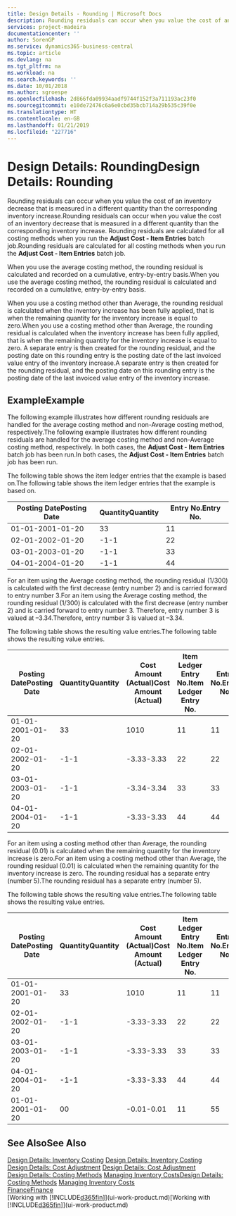 ```yaml
---
title: Design Details - Rounding | Microsoft Docs
description: Rounding residuals can occur when you value the cost of an inventory decrease that is measured in a different quantity than the corresponding inventory increase. Rounding residuals are calculated for all costing methods when you run the **Adjust Cost - Item Entries** batch job.
services: project-madeira
documentationcenter: ''
author: SorenGP
ms.service: dynamics365-business-central
ms.topic: article
ms.devlang: na
ms.tgt_pltfrm: na
ms.workload: na
ms.search.keywords: ''
ms.date: 10/01/2018
ms.author: sgroespe
ms.openlocfilehash: 2d866fda09934aadf9744f152f3a711193ac23f0
ms.sourcegitcommit: e10de72476c6a6e0cbd35bcb714a29b535c39f0e
ms.translationtype: HT
ms.contentlocale: en-GB
ms.lasthandoff: 01/21/2019
ms.locfileid: "227716"
---
```

# <a name="design-details-rounding"></a><span data-ttu-id="4517d-104">Design Details: Rounding</span><span class="sxs-lookup"><span data-stu-id="4517d-104">Design Details: Rounding</span></span>
<span data-ttu-id="4517d-105">Rounding residuals can occur when you value the cost of an inventory decrease that is measured in a different quantity than the corresponding inventory increase.</span><span class="sxs-lookup"><span data-stu-id="4517d-105">Rounding residuals can occur when you value the cost of an inventory decrease that is measured in a different quantity than the corresponding inventory increase.</span></span> <span data-ttu-id="4517d-106">Rounding residuals are calculated for all costing methods when you run the **Adjust Cost - Item Entries** batch job.</span><span class="sxs-lookup"><span data-stu-id="4517d-106">Rounding residuals are calculated for all costing methods when you run the **Adjust Cost - Item Entries** batch job.</span></span>  

 <span data-ttu-id="4517d-107">When you use the average costing method, the rounding residual is calculated and recorded on a cumulative, entry-by-entry basis.</span><span class="sxs-lookup"><span data-stu-id="4517d-107">When you use the average costing method, the rounding residual is calculated and recorded on a cumulative, entry-by-entry basis.</span></span>  

 <span data-ttu-id="4517d-108">When you use a costing method other than Average, the rounding residual is calculated when the inventory increase has been fully applied, that is when the remaining quantity for the inventory increase is equal to zero.</span><span class="sxs-lookup"><span data-stu-id="4517d-108">When you use a costing method other than Average, the rounding residual is calculated when the inventory increase has been fully applied, that is when the remaining quantity for the inventory increase is equal to zero.</span></span> <span data-ttu-id="4517d-109">A separate entry is then created for the rounding residual, and the posting date on this rounding entry is the posting date of the last invoiced value entry of the inventory increase.</span><span class="sxs-lookup"><span data-stu-id="4517d-109">A separate entry is then created for the rounding residual, and the posting date on this rounding entry is the posting date of the last invoiced value entry of the inventory increase.</span></span>  

## <a name="example"></a><span data-ttu-id="4517d-110">Example</span><span class="sxs-lookup"><span data-stu-id="4517d-110">Example</span></span>  
 <span data-ttu-id="4517d-111">The following example illustrates how different rounding residuals are handled for the average costing method and non-Average costing method, respectively.</span><span class="sxs-lookup"><span data-stu-id="4517d-111">The following example illustrates how different rounding residuals are handled for the average costing method and non-Average costing method, respectively.</span></span> <span data-ttu-id="4517d-112">In both cases, the **Adjust Cost - Item Entries** batch job has been run.</span><span class="sxs-lookup"><span data-stu-id="4517d-112">In both cases, the **Adjust Cost - Item Entries** batch job has been run.</span></span>  

 <span data-ttu-id="4517d-113">The following table shows the item ledger entries that the example is based on.</span><span class="sxs-lookup"><span data-stu-id="4517d-113">The following table shows the item ledger entries that the example is based on.</span></span>  

|<span data-ttu-id="4517d-114">Posting Date</span><span class="sxs-lookup"><span data-stu-id="4517d-114">Posting Date</span></span>|<span data-ttu-id="4517d-115">Quantity</span><span class="sxs-lookup"><span data-stu-id="4517d-115">Quantity</span></span>|<span data-ttu-id="4517d-116">Entry No.</span><span class="sxs-lookup"><span data-stu-id="4517d-116">Entry No.</span></span>|  
|------------------|--------------|---------------|  
|<span data-ttu-id="4517d-117">01-01-20</span><span class="sxs-lookup"><span data-stu-id="4517d-117">01-01-20</span></span>|<span data-ttu-id="4517d-118">3</span><span class="sxs-lookup"><span data-stu-id="4517d-118">3</span></span>|<span data-ttu-id="4517d-119">1</span><span class="sxs-lookup"><span data-stu-id="4517d-119">1</span></span>|  
|<span data-ttu-id="4517d-120">02-01-20</span><span class="sxs-lookup"><span data-stu-id="4517d-120">02-01-20</span></span>|<span data-ttu-id="4517d-121">-1</span><span class="sxs-lookup"><span data-stu-id="4517d-121">-1</span></span>|<span data-ttu-id="4517d-122">2</span><span class="sxs-lookup"><span data-stu-id="4517d-122">2</span></span>|  
|<span data-ttu-id="4517d-123">03-01-20</span><span class="sxs-lookup"><span data-stu-id="4517d-123">03-01-20</span></span>|<span data-ttu-id="4517d-124">-1</span><span class="sxs-lookup"><span data-stu-id="4517d-124">-1</span></span>|<span data-ttu-id="4517d-125">3</span><span class="sxs-lookup"><span data-stu-id="4517d-125">3</span></span>|  
|<span data-ttu-id="4517d-126">04-01-20</span><span class="sxs-lookup"><span data-stu-id="4517d-126">04-01-20</span></span>|<span data-ttu-id="4517d-127">-1</span><span class="sxs-lookup"><span data-stu-id="4517d-127">-1</span></span>|<span data-ttu-id="4517d-128">4</span><span class="sxs-lookup"><span data-stu-id="4517d-128">4</span></span>|  

 <span data-ttu-id="4517d-129">For an item using the Average costing method, the rounding residual (1/300) is calculated with the first decrease (entry number 2) and is carried forward to entry number 3.</span><span class="sxs-lookup"><span data-stu-id="4517d-129">For an item using the Average costing method, the rounding residual (1/300) is calculated with the first decrease (entry number 2) and is carried forward to entry number 3.</span></span> <span data-ttu-id="4517d-130">Therefore, entry number 3 is valued at –3.34.</span><span class="sxs-lookup"><span data-stu-id="4517d-130">Therefore, entry number 3 is valued at –3.34.</span></span>  

 <span data-ttu-id="4517d-131">The following table shows the resulting value entries.</span><span class="sxs-lookup"><span data-stu-id="4517d-131">The following table shows the resulting value entries.</span></span>  

|<span data-ttu-id="4517d-132">Posting Date</span><span class="sxs-lookup"><span data-stu-id="4517d-132">Posting Date</span></span>|<span data-ttu-id="4517d-133">Quantity</span><span class="sxs-lookup"><span data-stu-id="4517d-133">Quantity</span></span>|<span data-ttu-id="4517d-134">Cost Amount (Actual)</span><span class="sxs-lookup"><span data-stu-id="4517d-134">Cost Amount (Actual)</span></span>|<span data-ttu-id="4517d-135">Item Ledger Entry No.</span><span class="sxs-lookup"><span data-stu-id="4517d-135">Item Ledger Entry No.</span></span>|<span data-ttu-id="4517d-136">Entry No.</span><span class="sxs-lookup"><span data-stu-id="4517d-136">Entry No.</span></span>|  
|------------------|--------------|----------------------------|---------------------------|---------------|  
|<span data-ttu-id="4517d-137">01-01-20</span><span class="sxs-lookup"><span data-stu-id="4517d-137">01-01-20</span></span>|<span data-ttu-id="4517d-138">3</span><span class="sxs-lookup"><span data-stu-id="4517d-138">3</span></span>|<span data-ttu-id="4517d-139">10</span><span class="sxs-lookup"><span data-stu-id="4517d-139">10</span></span>|<span data-ttu-id="4517d-140">1</span><span class="sxs-lookup"><span data-stu-id="4517d-140">1</span></span>|<span data-ttu-id="4517d-141">1</span><span class="sxs-lookup"><span data-stu-id="4517d-141">1</span></span>|  
|<span data-ttu-id="4517d-142">02-01-20</span><span class="sxs-lookup"><span data-stu-id="4517d-142">02-01-20</span></span>|<span data-ttu-id="4517d-143">-1</span><span class="sxs-lookup"><span data-stu-id="4517d-143">-1</span></span>|<span data-ttu-id="4517d-144">-3.33</span><span class="sxs-lookup"><span data-stu-id="4517d-144">-3.33</span></span>|<span data-ttu-id="4517d-145">2</span><span class="sxs-lookup"><span data-stu-id="4517d-145">2</span></span>|<span data-ttu-id="4517d-146">2</span><span class="sxs-lookup"><span data-stu-id="4517d-146">2</span></span>|  
|<span data-ttu-id="4517d-147">03-01-20</span><span class="sxs-lookup"><span data-stu-id="4517d-147">03-01-20</span></span>|<span data-ttu-id="4517d-148">-1</span><span class="sxs-lookup"><span data-stu-id="4517d-148">-1</span></span>|<span data-ttu-id="4517d-149">-3.34</span><span class="sxs-lookup"><span data-stu-id="4517d-149">-3.34</span></span>|<span data-ttu-id="4517d-150">3</span><span class="sxs-lookup"><span data-stu-id="4517d-150">3</span></span>|<span data-ttu-id="4517d-151">3</span><span class="sxs-lookup"><span data-stu-id="4517d-151">3</span></span>|  
|<span data-ttu-id="4517d-152">04-01-20</span><span class="sxs-lookup"><span data-stu-id="4517d-152">04-01-20</span></span>|<span data-ttu-id="4517d-153">-1</span><span class="sxs-lookup"><span data-stu-id="4517d-153">-1</span></span>|<span data-ttu-id="4517d-154">-3.33</span><span class="sxs-lookup"><span data-stu-id="4517d-154">-3.33</span></span>|<span data-ttu-id="4517d-155">4</span><span class="sxs-lookup"><span data-stu-id="4517d-155">4</span></span>|<span data-ttu-id="4517d-156">4</span><span class="sxs-lookup"><span data-stu-id="4517d-156">4</span></span>|  

 <span data-ttu-id="4517d-157">For an item using a costing method other than Average, the rounding residual (0.01) is calculated when the remaining quantity for the inventory increase is zero.</span><span class="sxs-lookup"><span data-stu-id="4517d-157">For an item using a costing method other than Average, the rounding residual (0.01) is calculated when the remaining quantity for the inventory increase is zero.</span></span> <span data-ttu-id="4517d-158">The rounding residual has a separate entry (number 5).</span><span class="sxs-lookup"><span data-stu-id="4517d-158">The rounding residual has a separate entry (number 5).</span></span>  

 <span data-ttu-id="4517d-159">The following table shows the resulting value entries.</span><span class="sxs-lookup"><span data-stu-id="4517d-159">The following table shows the resulting value entries.</span></span>  

|<span data-ttu-id="4517d-160">Posting Date</span><span class="sxs-lookup"><span data-stu-id="4517d-160">Posting Date</span></span>|<span data-ttu-id="4517d-161">Quantity</span><span class="sxs-lookup"><span data-stu-id="4517d-161">Quantity</span></span>|<span data-ttu-id="4517d-162">Cost Amount (Actual)</span><span class="sxs-lookup"><span data-stu-id="4517d-162">Cost Amount (Actual)</span></span>|<span data-ttu-id="4517d-163">Item Ledger Entry No.</span><span class="sxs-lookup"><span data-stu-id="4517d-163">Item Ledger Entry No.</span></span>|<span data-ttu-id="4517d-164">Entry No.</span><span class="sxs-lookup"><span data-stu-id="4517d-164">Entry No.</span></span>|  
|------------------|--------------|----------------------------|---------------------------|---------------|  
|<span data-ttu-id="4517d-165">01-01-20</span><span class="sxs-lookup"><span data-stu-id="4517d-165">01-01-20</span></span>|<span data-ttu-id="4517d-166">3</span><span class="sxs-lookup"><span data-stu-id="4517d-166">3</span></span>|<span data-ttu-id="4517d-167">10</span><span class="sxs-lookup"><span data-stu-id="4517d-167">10</span></span>|<span data-ttu-id="4517d-168">1</span><span class="sxs-lookup"><span data-stu-id="4517d-168">1</span></span>|<span data-ttu-id="4517d-169">1</span><span class="sxs-lookup"><span data-stu-id="4517d-169">1</span></span>|  
|<span data-ttu-id="4517d-170">02-01-20</span><span class="sxs-lookup"><span data-stu-id="4517d-170">02-01-20</span></span>|<span data-ttu-id="4517d-171">-1</span><span class="sxs-lookup"><span data-stu-id="4517d-171">-1</span></span>|<span data-ttu-id="4517d-172">-3.33</span><span class="sxs-lookup"><span data-stu-id="4517d-172">-3.33</span></span>|<span data-ttu-id="4517d-173">2</span><span class="sxs-lookup"><span data-stu-id="4517d-173">2</span></span>|<span data-ttu-id="4517d-174">2</span><span class="sxs-lookup"><span data-stu-id="4517d-174">2</span></span>|  
|<span data-ttu-id="4517d-175">03-01-20</span><span class="sxs-lookup"><span data-stu-id="4517d-175">03-01-20</span></span>|<span data-ttu-id="4517d-176">-1</span><span class="sxs-lookup"><span data-stu-id="4517d-176">-1</span></span>|<span data-ttu-id="4517d-177">-3.33</span><span class="sxs-lookup"><span data-stu-id="4517d-177">-3.33</span></span>|<span data-ttu-id="4517d-178">3</span><span class="sxs-lookup"><span data-stu-id="4517d-178">3</span></span>|<span data-ttu-id="4517d-179">3</span><span class="sxs-lookup"><span data-stu-id="4517d-179">3</span></span>|  
|<span data-ttu-id="4517d-180">04-01-20</span><span class="sxs-lookup"><span data-stu-id="4517d-180">04-01-20</span></span>|<span data-ttu-id="4517d-181">-1</span><span class="sxs-lookup"><span data-stu-id="4517d-181">-1</span></span>|<span data-ttu-id="4517d-182">-3.33</span><span class="sxs-lookup"><span data-stu-id="4517d-182">-3.33</span></span>|<span data-ttu-id="4517d-183">4</span><span class="sxs-lookup"><span data-stu-id="4517d-183">4</span></span>|<span data-ttu-id="4517d-184">4</span><span class="sxs-lookup"><span data-stu-id="4517d-184">4</span></span>|  
|<span data-ttu-id="4517d-185">01-01-20</span><span class="sxs-lookup"><span data-stu-id="4517d-185">01-01-20</span></span>|<span data-ttu-id="4517d-186">0</span><span class="sxs-lookup"><span data-stu-id="4517d-186">0</span></span>|<span data-ttu-id="4517d-187">-0.01</span><span class="sxs-lookup"><span data-stu-id="4517d-187">-0.01</span></span>|<span data-ttu-id="4517d-188">1</span><span class="sxs-lookup"><span data-stu-id="4517d-188">1</span></span>|<span data-ttu-id="4517d-189">5</span><span class="sxs-lookup"><span data-stu-id="4517d-189">5</span></span>|  

## <a name="see-also"></a><span data-ttu-id="4517d-190">See Also</span><span class="sxs-lookup"><span data-stu-id="4517d-190">See Also</span></span>  
 <span data-ttu-id="4517d-191">[Design Details: Inventory Costing](design-details-inventory-costing.md) </span><span class="sxs-lookup"><span data-stu-id="4517d-191">[Design Details: Inventory Costing](design-details-inventory-costing.md) </span></span>  
 <span data-ttu-id="4517d-192">[Design Details: Cost Adjustment](design-details-cost-adjustment.md) </span><span class="sxs-lookup"><span data-stu-id="4517d-192">[Design Details: Cost Adjustment](design-details-cost-adjustment.md) </span></span>  
 <span data-ttu-id="4517d-193">[Design Details: Costing Methods](design-details-costing-methods.md) [Managing Inventory Costs](finance-manage-inventory-costs.md)</span><span class="sxs-lookup"><span data-stu-id="4517d-193">[Design Details: Costing Methods](design-details-costing-methods.md) [Managing Inventory Costs](finance-manage-inventory-costs.md)</span></span>  
 [<span data-ttu-id="4517d-194">Finance</span><span class="sxs-lookup"><span data-stu-id="4517d-194">Finance</span></span>](finance.md)  
 <span data-ttu-id="4517d-195">[Working with [!INCLUDE[d365fin](includes/d365fin_md.md)]](ui-work-product.md)</span><span class="sxs-lookup"><span data-stu-id="4517d-195">[Working with [!INCLUDE[d365fin](includes/d365fin_md.md)]](ui-work-product.md)</span></span>
